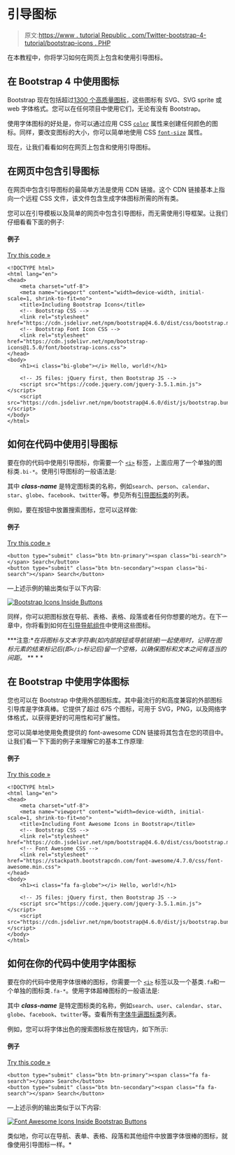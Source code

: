 # 引导图标

> 原文:[https://www . tutorial Republic . com/Twitter-bootstrap-4-tutorial/bootstrap-icons . PHP](https://www.tutorialrepublic.com/twitter-bootstrap-4-tutorial/bootstrap-icons.php)

在本教程中，你将学习如何在网页上包含和使用引导图标。

## 在 Bootstrap 4 中使用图标

Bootstrap 现在包括超过[1300 个高质量图标](/bootstrap-icons-classes.php)，这些图标有 SVG、SVG sprite 或 web 字体格式。您可以在任何项目中使用它们，无论有没有 Bootstrap。

使用字体图标的好处是，你可以通过应用 CSS [`color`](../css-reference/css-color-property.php) 属性来创建任何颜色的图标。同样，要改变图标的大小，你可以简单地使用 CSS [`font-size`](../css-reference/css-font-size-property.php) 属性。

现在，让我们看看如何在网页上包含和使用引导图标。

## 在网页中包含引导图标

在网页中包含引导图标的最简单方法是使用 CDN 链接。这个 CDN 链接基本上指向一个远程 CSS 文件，该文件包含生成字体图标所需的所有类。

您可以在引导模板以及简单的网页中包含引导图标，而无需使用引导框架。让我们仔细看看下面的例子:

#### 例子

[Try this code »](../codelab.php?topic=bootstrap-4&file=include-icons "Try this code using online Editor")

```
<!DOCTYPE html>
<html lang="en">
<head>
    <meta charset="utf-8">
    <meta name="viewport" content="width=device-width, initial-scale=1, shrink-to-fit=no">
    <title>Including Bootstrap Icons</title>
    <!-- Bootstrap CSS -->
    <link rel="stylesheet" href="https://cdn.jsdelivr.net/npm/bootstrap@4.6.0/dist/css/bootstrap.min.css">
    <!-- Bootstrap Font Icon CSS -->
    <link rel="stylesheet" href="https://cdn.jsdelivr.net/npm/bootstrap-icons@1.5.0/font/bootstrap-icons.css">
</head>
<body>
    <h1><i class="bi-globe"></i> Hello, world!</h1>

    <!-- JS files: jQuery first, then Bootstrap JS -->
    <script src="https://code.jquery.com/jquery-3.5.1.min.js"></script>
    <script src="https://cdn.jsdelivr.net/npm/bootstrap@4.6.0/dist/js/bootstrap.bundle.min.js"></script>
</body>
</html>
```

## 如何在代码中使用引导图标

要在你的代码中使用引导图标，你需要一个 [`<i>`](../html-reference/html-i-tag.php) 标签，上面应用了一个单独的图标类`.bi-*`。使用引导图标的一般语法是:

<i class="bi-*class-name*"></i>

其中 ***class-name*** 是特定图标类的名称，例如`search`、`person`、`calendar`、`star`、`globe`、`facebook`、`twitter`等。参见所有[引导图标类](/bootstrap-icons-classes.php)的列表。

例如，要在按钮中放置搜索图标，您可以这样做:

#### 例子

[Try this code »](../codelab.php?topic=bootstrap-4&file=buttons-with-icons "Try this code using online Editor")

```
<button type="submit" class="btn btn-primary"><span class="bi-search"></span> Search</button>
<button type="submit" class="btn btn-secondary"><span class="bi-search"></span> Search</button>
```

—上述示例的输出类似于以下内容:

[![Bootstrap Icons Inside Buttons](../Images/e62374c007c48dc16d06e42bb35a3ca6.png)](../codelab.php?topic=bootstrap-4&file=buttons-with-icons) 

同样，你可以把图标放在导航、表格、表格、段落或者任何你想要的地方。在下一章中，你将看到如何在[引导导航组件](bootstrap-navs.php)中使用这些图标。

 ***注意:**在将图标与文本字符串(如内部按钮或导航链接)一起使用时，记得在图标元素的结束标记后(即`</i>`标记后)留一个空格，以确保图标和文本之间有适当的间距。*  ** * *

## 在 Bootstrap 中使用字体图标

您也可以在 Bootstrap 中使用外部图标库。其中最流行的和高度兼容的外部图标引导库是字体真棒。它提供了超过 675 个图标，可用于 SVG，PNG，以及网络字体格式，以获得更好的可用性和可扩展性。

您可以简单地使用免费提供的 font-awesome CDN 链接将其包含在您的项目中。让我们看一下下面的例子来理解它的基本工作原理:

#### 例子

[Try this code »](../codelab.php?topic=bootstrap-4&file=include-font-awesome-icons "Try this code using online Editor")

```
<!DOCTYPE html>
<html lang="en">
<head>
    <meta charset="utf-8">
    <meta name="viewport" content="width=device-width, initial-scale=1, shrink-to-fit=no">
    <title>Including Font Awesome Icons in Bootstrap</title>
    <!-- Bootstrap CSS -->
    <link rel="stylesheet" href="https://cdn.jsdelivr.net/npm/bootstrap@4.6.0/dist/css/bootstrap.min.css">
    <!-- Font Awesome CSS -->
    <link rel="stylesheet" href="https://stackpath.bootstrapcdn.com/font-awesome/4.7.0/css/font-awesome.min.css">
</head>
<body>
    <h1><i class="fa fa-globe"></i> Hello, world!</h1>

    <!-- JS files: jQuery first, then Bootstrap JS -->
    <script src="https://code.jquery.com/jquery-3.5.1.min.js"></script>
    <script src="https://cdn.jsdelivr.net/npm/bootstrap@4.6.0/dist/js/bootstrap.bundle.min.js"></script>
</body>
</html>
```

## 如何在你的代码中使用字体图标

要在你的代码中使用字体很棒的图标，你需要一个 [`<i>`](../html-reference/html-i-tag.php) 标签以及一个基类`.fa`和一个单独的图标类`.fa-*`。使用字体超棒图标的一般语法是:

<i class="fa fa-*class-name*"></i>

其中 ***class-name*** 是特定图标类的名称，例如`search`、`user`、`calendar`、`star`、`globe`、`facebook`、`twitter`等。查看所有[字体牛逼图标类](/font-awesome-icons-classes.php)列表。

例如，您可以将字体出色的搜索图标放在按钮内，如下所示:

#### 例子

[Try this code »](../codelab.php?topic=bootstrap-4&file=buttons-with-font-awesome-icons "Try this code using online Editor")

```
<button type="submit" class="btn btn-primary"><span class="fa fa-search"></span> Search</button>
<button type="submit" class="btn btn-secondary"><span class="fa fa-search"></span> Search</button>
```

—上述示例的输出类似于以下内容:

[![Font Awesome Icons Inside Bootstrap Buttons](../Images/2c0e95c70ea8d4af43040d1798f7d971.png)](../codelab.php?topic=bootstrap-4&file=buttons-with-font-awesome-icons) 

类似地，你可以在导航、表单、表格、段落和其他组件中放置字体很棒的图标，就像使用引导图标一样。*